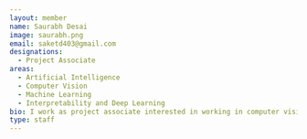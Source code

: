 ```yaml
---
layout: member
name: Saurabh Desai
image: saurabh.png
email: saketd403@gmail.com
designations: 
  - Project Associate
areas:
  - Artificial Intelligence
  - Computer Vision
  - Machine Learning
  - Interpretability and Deep Learning
bio: I work as project associate interested in working in computer vision and deep learning research.  I am also interested in explanability of AI which can increase the reliability in use of neural networks and open up the black box.
type: staff
---
```

